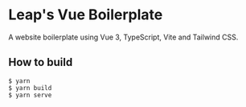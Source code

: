 # Leap's Vue Boilerplate
A website boilerplate using Vue 3, TypeScript, Vite and Tailwind CSS.

## How to build
```shell
$ yarn
$ yarn build
$ yarn serve
```
